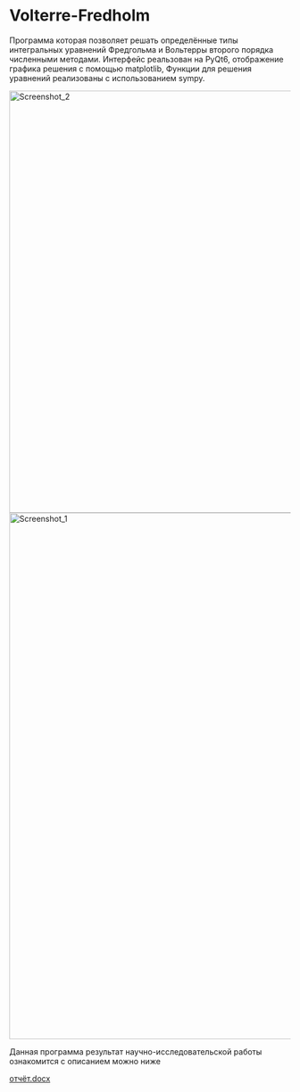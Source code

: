 # Volterre-Fredholm
Программа которая позволяет решать определённые типы интегральных уравнений Фредгольма и Вольтерры второго порядка численными методами. Интерфейс реальзован на PyQt6, отображение графика решения с помощью matplotlib, Функции для решения уравнений реализованы с использованием sympy.

<img width="848" height="757" alt="Screenshot_2" src="https://github.com/user-attachments/assets/59d816c2-73df-4bcc-b595-bf8bdc61b805" />

<img width="852" height="944" alt="Screenshot_1" src="https://github.com/user-attachments/assets/a2f27219-3c3d-4423-acab-730bcdff98ef" />

Данная программа результат научно-исследовательской работы ознакомится с описанием можно ниже

[отчёт.docx](https://github.com/user-attachments/files/21976014/32.docx)
